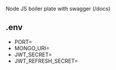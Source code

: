 Node JS boiler plate
with swagger (/docs)

## .env

- PORT=
- MONGO_URI=
- JWT_SECRET=
- JWT_REFRESH_SECRET=
